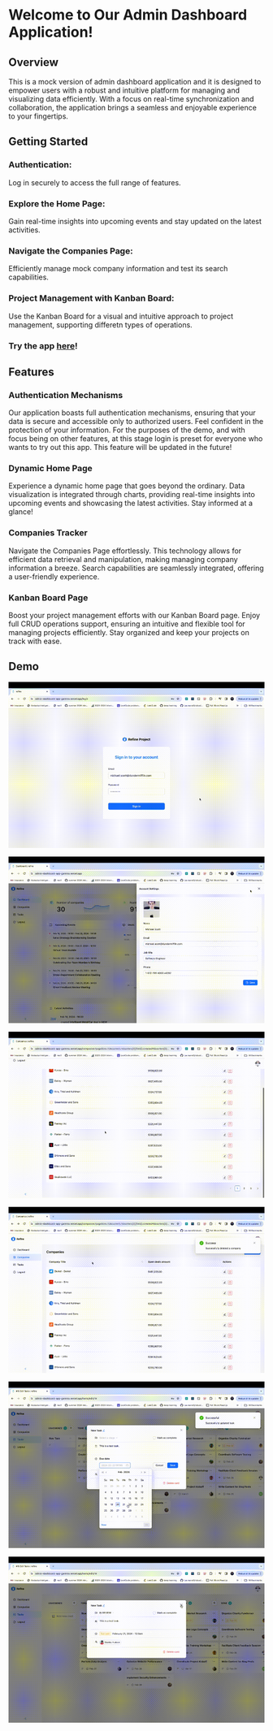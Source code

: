 # Welcome to Our Admin Dashboard Application!

## Overview
This is a mock version of admin dashboard application and it is designed to empower users with a robust and intuitive platform for managing and visualizing data efficiently. With a focus on real-time synchronization and collaboration, the application brings a seamless and enjoyable experience to your fingertips. 

## Getting Started

### Authentication:
Log in securely to access the full range of features.

### Explore the Home Page:
Gain real-time insights into upcoming events and stay updated on the latest activities.

### Navigate the Companies Page:
Efficiently manage mock company information and test its search capabilities.

### Project Management with Kanban Board:
Use the Kanban Board for a visual and intuitive approach to project management, supporting differetn types of operations.

### Try the app [here](https://admin-dashboard-r88tygn0l-nemanjar13.vercel.app)!

## Features
### Authentication Mechanisms
Our application boasts full authentication mechanisms, ensuring that your data is secure and accessible only to authorized users. Feel confident in the protection of your information. For the purposes of the demo, and with focus being on other features, at this stage login is preset for everyone who wants to try out this app. This feature will be updated in the future!

### Dynamic Home Page
Experience a dynamic home page that goes beyond the ordinary. Data visualization is integrated through charts, providing real-time insights into upcoming events and showcasing the latest activities. Stay informed at a glance!

### Companies Tracker
Navigate the Companies Page effortlessly. This technology allows for efficient data retrieval and manipulation, making managing company information a breeze. Search capabilities are seamlessly integrated, offering a user-friendly experience.

### Kanban Board Page
Boost your project management efforts with our Kanban Board page. Enjoy full CRUD operations support, ensuring an intuitive and flexible tool for managing projects efficiently. Stay organized and keep your projects on track with ease.

## Demo

![](https://github.com/nemanjar13/Admin-Dashboard-App/blob/main/Demo-pt1.gif)

![](https://github.com/nemanjar13/Admin-Dashboard-App/blob/main/Demo-pt2.gif)

![](https://github.com/nemanjar13/Admin-Dashboard-App/blob/main/Demo-pt3.gif)

![](https://github.com/nemanjar13/Admin-Dashboard-App/blob/main/Demo-pt4.gif)

![](https://github.com/nemanjar13/Admin-Dashboard-App/blob/main/Demo-pt5.gif)

![](https://github.com/nemanjar13/Admin-Dashboard-App/blob/main/Demo-pt6.gif)
